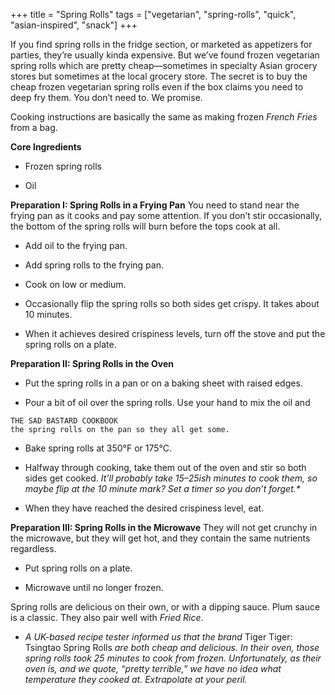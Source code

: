 +++
title = "Spring Rolls"
tags = ["vegetarian", "spring-rolls", "quick", "asian-inspired", "snack"]
+++

If you find spring rolls in the fridge section, or marketed as appetizers for
parties, they’re usually kinda expensive. But we’ve found frozen vegetarian
spring rolls which are pretty cheap—sometimes in specialty Asian grocery
stores but sometimes at the local grocery store. The secret is to buy the
cheap frozen vegetarian spring rolls even if the box claims you need to deep
fry them. You don’t need to. We promise.

Cooking instructions are basically the same as making frozen _French Fries_
from a bag.

**Core Ingredients**
- Frozen spring rolls

- Oil

**Preparation I: Spring Rolls in a Frying Pan**
You need to stand near the frying pan as it cooks and pay some attention. If
you don’t stir occasionally, the bottom of the spring rolls will burn before
the tops cook at all.

- Add oil to the frying pan.

- Add spring rolls to the frying pan.

- Cook on low or medium.

- Occasionally flip the spring rolls so both sides get crispy. It takes about
10 minutes.

- When it achieves desired crispiness levels, turn off the stove and put the
spring rolls on a plate.

**Preparation II: Spring Rolls in the Oven**
- Put the spring rolls in a pan or on a baking sheet with raised edges.

- Pour a bit of oil over the spring rolls. Use your hand to mix the oil and


```
THE SAD BASTARD COOKBOOK
the spring rolls on the pan so they all get some.
```
- Bake spring rolls at 350°F or 175°C.

- Halfway through cooking, take them out of the oven and stir so both
sides get cooked. _It’ll probably take 15–25ish minutes to cook them, so maybe
flip at the 10 minute mark? Set a timer so you don’t forget.*_

- When they have reached the desired crispiness level, eat.

**Preparation III: Spring Rolls in the Microwave**
They will not get crunchy in the microwave, but they will get hot, and they
contain the same nutrients regardless.

- Put spring rolls on a plate.

- Microwave until no longer frozen.

Spring rolls are delicious on their own, or with a dipping sauce. Plum sauce is
a classic. They also pair well with _Fried Rice_.

* _A UK-based recipe tester informed us that the brand_ Tiger Tiger: Tsingtao Spring
Rolls _are both cheap and delicious. In their oven, those spring rolls took 25 minutes to
cook from frozen. Unfortunately, as their oven is, and we quote, “pretty terrible,” we
have no idea what temperature they cooked at. Extrapolate at your peril._